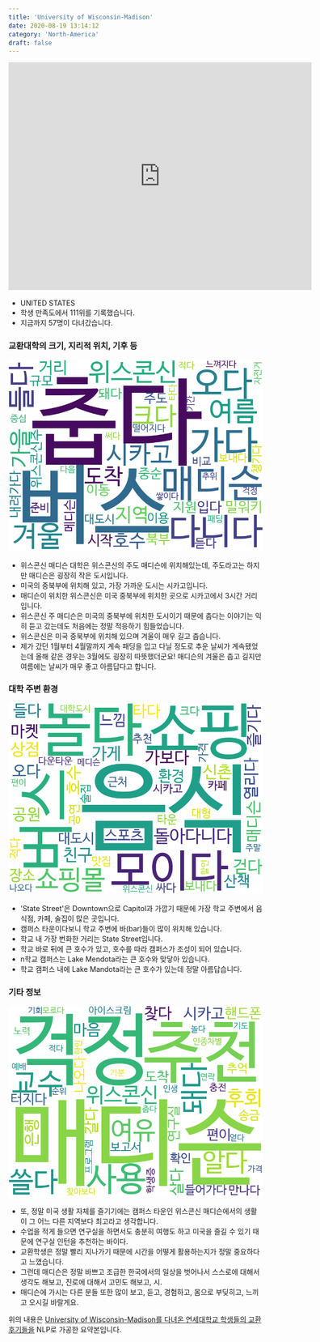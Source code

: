 ```yaml
---
title: 'University of Wisconsin-Madison'
date: 2020-08-19 13:14:12
category: 'North-America'
draft: false
---
```


<iframe
width="600"
height="450"
frameborder="0" style="border:0"
src="https://www.google.com/maps/embed/v1/place?key=AIzaSyC9e1AME-pVmWC4hBpFdu5S4dKzyepa3HQ&q=University+of+Wisconsin-Madison&center=43.076592,-89.4124875&zoom=14" allowfullscreen>
</iframe>


* UNITED STATES
* 학생 만족도에서 111위를 기록했습니다.
* 지금까지 57명이 다녀갔습니다. 

### 교환대학의 크기, 지리적 위치, 기후 등

![gen_info-WordCloud](../univ_wordclouds_okt/gen_info/US000283_gen_info_okt.png)

* 위스콘신 매디슨 대학은 위스콘신의 주도 매디슨에 위치해있는데, 주도라고는 하지만 매디슨은 굉장히 작은 도시입니다.
* 미국의 중북부에 위치해 있고, 가장 가까운 도시는 시카고입니다.
* 매디슨이 위치한 위스콘신은 미국 중북부에 위치한 곳으로 시카고에서 3시간 거리입니다.
* 위스콘신 주 매디슨은 미국의 중북부에 위치한 도시이기 때문에 춥다는 이야기는 익히 듣고 갔는데도 처음에는 정말 적응하기 힘들었습니다.
* 위스콘신은 미국 중북부에 위치해 있으며 겨울이 매우 길고 춥습니다.
* 제가 갔던 1월부터 4월말까지 계속 패딩을 입고 다닐 정도로 추운 날씨가 계속됐었는데 올해 같은 경우는 3월에도 굉장히 따뜻했더군요! 매디슨의 겨울은 춥고 길지만 여름에는 날씨가 매우 좋고 아름답다고 합니다.


### 대학 주변 환경

![env_info-WordCloud](../univ_wordclouds_okt/env_info/US000283_env_info_okt.png)

* 'State Street'은 Downtown으로 Capitol과 가깝기 때문에 가장 학교 주변에서 음식점, 카페, 술집이 많은 곳입니다.
* 캠퍼스 타운이다보니 학교 주변에 바(bar)들이 많이 위치해 있습니다.
* 학교 내 가장 번화한 거리는 State Street입니다.
* 학교 바로 뒤에 큰 호수가 있고, 호수를 따라 캠퍼스가 조성이 되어 있습니다.
* n학교 캠퍼스는 Lake Mendota라는 큰 호수와 맞닿아 있습니다.
* 학교 캠퍼스 내에 Lake Mandota라는 큰 호수가 있는데 정말 아름답습니다.


### 기타 정보

![etc_info-WordCloud](../univ_wordclouds_okt/etc_info/US000283_etc_info_okt.png)

* 또, 정말 미국 생활 자체를 즐기기에는 캠퍼스 타운인 위스콘신 매디슨에서의 생활이 그 어느 다른 지역보다 최고라고 생각합니다.
* 수업을 적게 들으면 연구실을 하면서도 충분히 여행도 하고 미국을 즐길 수 있기 때문에 연구실 인턴을 추천하는 바이다.
* 교환학생은 정말 빨리 지나가기 때문에 시간을 어떻게 활용하는지가 정말 중요하다고 느꼈습니다.
* 그런데 매디슨은 정말 바쁘고 조급한 한국에서의 일상을 벗어나서 스스로에 대해서 생각도 해보고, 진로에 대해서 고민도 해보고, 시.
* 매디슨에 가시는 다른 분들 또한 많이 보고, 듣고, 경험하고, 몸으로 부딪히고, 느끼고 오시길 바랄게요.


위의 내용은 [University of Wisconsin-Madison를 다녀온 연세대학교 학생들의 교환 후기들을](http://oia.yonsei.ac.kr/partner/expReport.asp?ucode=US000283&bgbn=A) NLP로 가공한 요약본입니다. 
